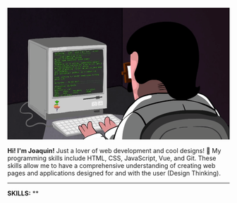 <p align="center">
 <img src="https://github.com/larajoaquin90/larajoaquin90/blob/main/assets/coding.gif?raw=true" style="width:600px; height:300px;"/>
</p>

**Hi! I'm Joaquin!** Just a lover of web development and cool designs! 🤩 My programming skills include HTML, CSS, JavaScript, Vue, and Git. These skills allow me to have a comprehensive understanding of creating web pages and applications designed for and with the user (Design Thinking).
***

**SKILLS:**
**



